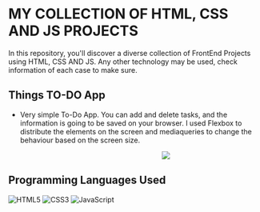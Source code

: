 # MY COLLECTION OF HTML, CSS AND JS PROJECTS

In this repository, you'll discover a diverse collection of FrontEnd Projects using HTML, CSS AND JS. Any other technology may be used, check information of each case to make sure.


## Things TO-DO App

- Very simple To-Do App. You can add and delete tasks, and the information is going to be saved on your browser. I used Flexbox to distribute the elements on the screen and mediaqueries to change the behaviour based on the screen size.
<p align="center" style="width: 630px;">
  <img src="https://github.com/limproda/HTML-CSS-JS/blob/main/To%20Do%20applications/To-Do%20App%20V.2/TO-DO%20Demo.gif" />
</p>


## Programming Languages Used

![HTML5](https://img.shields.io/badge/html5-%23E34F26.svg?style=for-the-badge&logo=html5&logoColor=white)
![CSS3](https://img.shields.io/badge/css3-%231572B6.svg?style=for-the-badge&logo=css3&logoColor=white)
![JavaScript](https://img.shields.io/badge/javascript-%23323330.svg?style=for-the-badge&logo=javascript&logoColor=%23F7DF1E)
